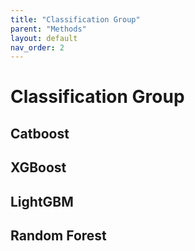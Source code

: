 ```yaml
---
title: "Classification Group"
parent: "Methods"
layout: default
nav_order: 2
---
```


# Classification Group

## Catboost

## XGBoost

## LightGBM

## Random Forest
